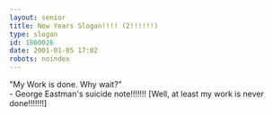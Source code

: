 ```yaml
---
layout: senior
title: New Years Slogan!!!! (2!!!!!!)
type: slogan
id: 1860026
date: 2001-01-05 17:02
robots: noindex
---
```

"My Work is done. Why wait?" <br/>- George Eastman's suicide note!!!!!!! [Well, at least my work is never done!!!!!!!]